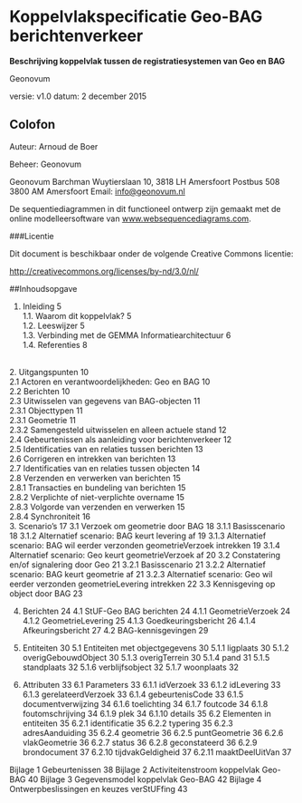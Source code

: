# Koppelvlakspecificatie Geo-BAG berichtenverkeer

__Beschrijving koppelvlak tussen de registratiesystemen van Geo en BAG__

Geonovum

versie: v1.0
datum: 2 december 2015

## Colofon

Auteur: Arnoud de Boer

Beheer: Geonovum

Geonovum
Barchman Wuytierslaan 10,
3818 LH Amersfoort
Postbus 508
3800 AM Amersfoort
Email: info@geonovum.nl

De sequentiediagrammen in dit functioneel ontwerp zijn gemaakt met de online modelleersoftware van www.websequencediagrams.com.

###Licentie

Dit document is beschikbaar onder de volgende Creative Commons licentie:

http://creativecommons.org/licenses/by-nd/3.0/nl/

##Inhoudsopgave


1. Inleiding 5<br />
1.1. Waarom dit koppelvlak? 5<br />
1.2. Leeswijzer 5<br />
1.3. Verbinding met de GEMMA Informatiearchitectuur 6<br />
1.4. Referenties 8<br />
<br />
2. Uitgangspunten 10<br />
  2.1 Actoren en verantwoordelijkheden: Geo en BAG 10 <br />
  2.2 Berichten 10 <br />
  2.3 Uitwisselen van gegevens van BAG-objecten 11 <br />
  2.3.1 Objecttypen 11 <br />
  2.3.1 Geometrie 11 <br />
  2.3.2 Samengesteld uitwisselen en alleen actuele stand 12 <br />
  2.4 Gebeurtenissen als aanleiding voor berichtenverkeer 12 <br />
  2.5 Identificaties van en relaties tussen berichten 13 <br />
  2.6 Corrigeren en intrekken van berichten 13 <br />
  2.7 Identificaties van en relaties tussen objecten 14 <br />
  2.8 Verzenden en verwerken van berichten 15 <br />
  2.8.1 Transacties en bundeling van berichten 15<br />
  2.8.2 Verplichte of niet-verplichte overname 15 <br />
  2.8.3 Volgorde van verzenden en verwerken 15 <br />
  2.8.4 Synchroniteit 16 <br />
3. Scenario’s 17
3.1 Verzoek om geometrie door BAG 18 
3.1.1 Basisscenario 18 
3.1.2 Alternatief scenario: BAG keurt levering af 19 
3.1.3 Alternatief scenario: BAG wil eerder verzonden geometrieVerzoek intrekken 19 
3.1.4 Alternatief scenario: Geo keurt geometrieVerzoek af 20 
3.2 Constatering en/of signalering door Geo 21 
3.2.1 Basisscenario 21 
3.2.2 Alternatief scenario: BAG keurt geometrie af 21 
3.2.3 Alternatief scenario: Geo wil eerder verzonden geometrieLevering intrekken 22 
3.3 Kennisgeving op object door BAG 23 

4. Berichten 24
4.1 StUF-Geo BAG berichten 24 
4.1.1 GeometrieVerzoek 24 
4.1.2 GeometrieLevering 25 
4.1.3 Goedkeuringsbericht 26 
4.1.4 Afkeuringsbericht 27 
4.2 BAG-kennisgevingen 29 

5. Entiteiten 30
5.1 Entiteiten met objectgegevens 30 
5.1.1 ligplaats 30 
5.1.2 overigGebouwdObject 30 
5.1.3 overigTerrein 30 
5.1.4 pand 31 
5.1.5 standplaats 32 
5.1.6 verblijfsobject 32 
5.1.7 woonplaats 32 

6. Attributen 33
6.1 Parameters 33 
6.1.1 idVerzoek 33 
6.1.2 idLevering 33 
6.1.3 gerelateerdVerzoek 33 
6.1.4 gebeurtenisCode 33 
6.1.5 documentverwijzing 34 
6.1.6 toelichting 34 
6.1.7 foutcode 34 
6.1.8 foutomschrijving 34 
6.1.9 plek 34 
6.1.10 details 35 
6.2 Elementen in entiteiten 35 
6.2.1 identificatie 35 
6.2.2 typering 35 
6.2.3 adresAanduiding 35 
6.2.4 geometrie 36 
6.2.5 puntGeometrie 36 
6.2.6 vlakGeometrie 36 
6.2.7 status 36 
6.2.8 geconstateerd 36 
6.2.9 brondocument 37 
6.2.10 tijdvakGeldigheid 37 
6.2.11 maaktDeelUitVan 37 

Bijlage 1 Gebeurtenissen 38 
Bijlage 2 Activiteitenstroom koppelvlak Geo-BAG 40 
Bijlage 3 Gegevensmodel koppelvlak Geo-BAG 42 
Bijlage 4 Ontwerpbeslissingen en keuzes verStUFfing 43
